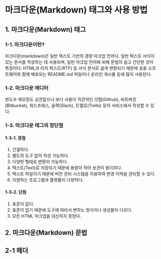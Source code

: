 # 마크다운(Markdown) 태그와 사용 방법


## 1. 마크다운(Markdown) 태그

### 1-1. 마크다운이란?
마크다운(markdown)은 일반 텍스트 기반의 경량 마크업 언어다. 일반 텍스트 서식이 있는 문서를 작성하는 데 사용되며, 일반 마크업 언어에 비해 문법이 쉽고 간단한 것이 특징이다. HTML과 리치 텍스트(RTF) 등 서식 문서로 쉽게 변환되기 때문에 응용 소프트웨어와 함께 배포되는 README.md 파일이나 온라인 게시물 등에 많이 사용된다.

### 1-2. 마크다운 에디터
윈도우 메모장도 상관없으나 보다 사용이 직관적인 깃헙(Github), 비트버킷(Bitbucket), 워드프레스, 슬랙(Slack), 트렐로(Trello) 등의 서비스에서 작성할 수 있다.

### 1-3. 마크다운 태그의 장단점
#### 1-3-1. 장점
1. 간결하다.
2. 별도의 도구 없이 작성 가능하다.
3. 다양한 형태로 변환이 가능하다.
4. 텍스트(Text)로 저장되기 때문에 용량이 적어 보관이 용이하다.
5. 텍스트 파일이기 때문에 버전 관리 시스템을 이용하여 변경 이력을 관리할 수 있다.
6. 지원하는 프로그램과 플랫폼이 다양하다.

#### 1-3-2. 단점
1. 표준이 없다.
2. 표준이 없기 때문에 도구에 따라서 변하노 방식이나 생성물이 다르다.
3. 모든 HTML 마크업을 대신하지 못한다.


## 2. 마크다운(Markdown) 문법

## 2-1 헤더
